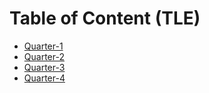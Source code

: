 # Table of Content (TLE)

- [Quarter-1](./Q1/quarter-1.md)
- [Quarter-2](./Q1/quarter-2.md)
- [Quarter-3](./Q1/quarter-3.md)
- [Quarter-4](./Q1/quarter-4.md)